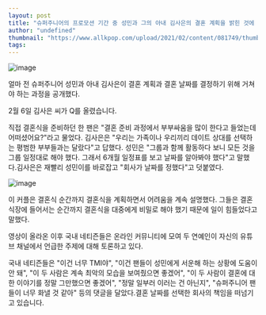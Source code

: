 ```yaml
---
layout: post
title: "슈퍼주니어의 프로모션 기간 중 성민과 그의 아내 김사은의 결혼 계획을 밝힌 것에 대해 한국 네티즌들은 어떤 반응을 보이고 있다."
author: "undefined"
thumbnail: "https://www.allkpop.com/upload/2021/02/content/081749/thumb/1612824555-can-we-talk-about-this-married-couple-qa-shan-tokki-sa-eun-and-liu-0-10-screenshot.png"
tags: 
---
```



![image](https://www.allkpop.com/upload/2021/02/content/081749/1612824555-can-we-talk-about-this-married-couple-qa-shan-tokki-sa-eun-and-liu-0-10-screenshot.png)

얼마 전 슈퍼주니어 성민과 아내 김사은이 결혼 계획과 결혼 날짜를 결정하기 위해 거쳐야 하는 과정을 공개했다.

2월 6일 김사은 씨가 Q를 올렸습니다.

직접 결혼식을 준비하던 한 팬은 "결혼 준비 과정에서 부부싸움을 많이 한다고 들었는데 어떠셨어요?"라고 물었다. 김사은은 "우리는 가족이나 우리끼리 데이트 상대를 선택하는 평범한 부부들과는 달랐다"고 답했다. 성민은 "그룹과 함께 활동하다 보니 모든 것을 그룹 일정대로 해야 했다. 그래서 6개월 일정표를 보고 날짜를 알아봐야 했다"고 말했다.김사은은 재빨리 성민이를 바로잡고 "회사가 날짜를 정했다"고 덧붙였다.

![image](https://www.allkpop.com/upload/2021/02/content/081802/1612825337-image.png)

이 커플은 결혼식 순간까지 결혼식을 계획하면서 어려움을 계속 설명했다. 그들은 결혼식장에 들어서는 순간까지 결혼식을 대중에게 비밀로 해야 했기 때문에 일이 힘들었다고 말했다.

영상이 올라온 이후 국내 네티즌들은 온라인 커뮤니티에 모여 두 연예인이 자신의 유튜브 채널에서 언급한 주제에 대해 토론하고 있다.

국내 네티즌들은 "이건 너무 TMI야", "이건 팬들이 성민에게 서운해 하는 상황에 도움이 안 돼", "이 두 사람은 계속 최악의 모습을 보여줬으면 좋겠어", "이 두 사람이 결혼에 대한 이야기를 정말 그만했으면 좋겠어", "정말 일부러 이러는 건 아닌지", "슈퍼주니어 팬들이 너무 화낼 것 같아" 등의 댓글을 달았다.결혼 날짜를 선택한 회사의 책임을 떠넘기고 있습니다.